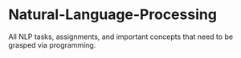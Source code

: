 # Natural-Language-Processing
All NLP tasks, assignments, and important concepts that need to be grasped via programming.
